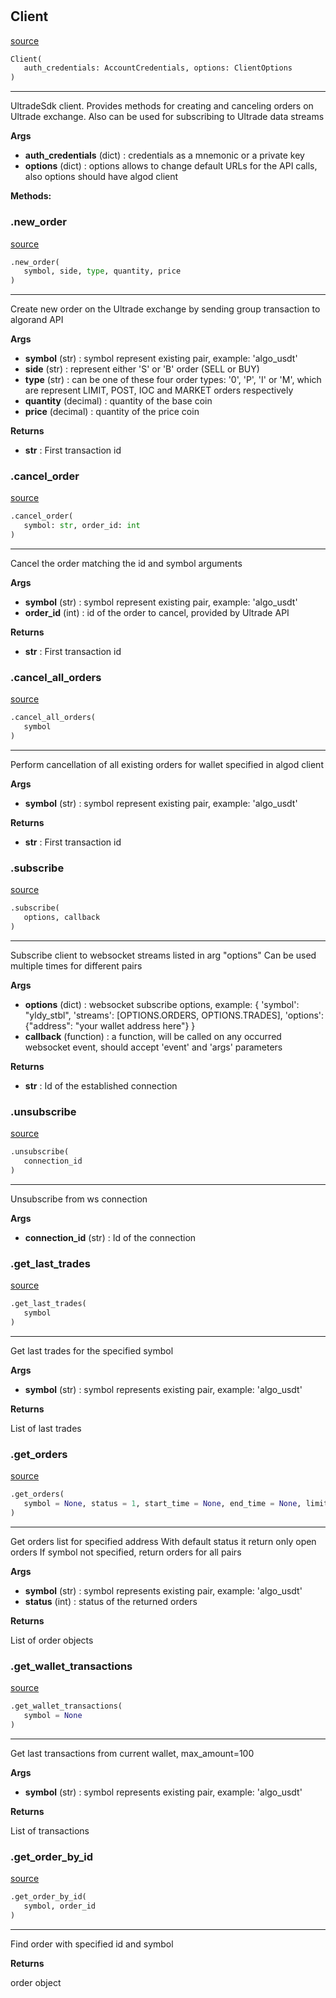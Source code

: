 #


## Client
[source](https://github.com/ultrade-org/ultrade-python-sdk/blob/develop/ultrade/sdk_client.py/#L46)
```python 
Client(
   auth_credentials: AccountCredentials, options: ClientOptions
)
```


---
UltradeSdk client. Provides methods for creating and canceling orders on Ultrade exchange. Also can be used for subscribing to Ultrade data streams


**Args**

* **auth_credentials** (dict) : credentials as a mnemonic or a private key
* **options** (dict) : options allows to change default URLs for the API calls, also options should have algod client



**Methods:**


### .new_order
[source](https://github.com/ultrade-org/ultrade-python-sdk/blob/develop/ultrade/sdk_client.py/#L87)
```python
.new_order(
   symbol, side, type, quantity, price
)
```

---
Create new order on the Ultrade exchange by sending group transaction to algorand API


**Args**

* **symbol** (str) : symbol represent existing pair, example: 'algo_usdt'
* **side** (str) : represent either 'S' or 'B' order (SELL or BUY)
* **type** (str) : can be one of these four order types: '0', 'P', 'I' or 'M',
    which are represent LIMIT, POST, IOC and MARKET orders respectively
* **quantity** (decimal) : quantity of the base coin
* **price** (decimal) : quantity of the price coin



**Returns**

* **str**  : First transaction id


### .cancel_order
[source](https://github.com/ultrade-org/ultrade-python-sdk/blob/develop/ultrade/sdk_client.py/#L152)
```python
.cancel_order(
   symbol: str, order_id: int
)
```

---
Cancel the order matching the id and symbol arguments


**Args**

* **symbol** (str) : symbol represent existing pair, example: 'algo_usdt'
* **order_id** (int) : id of the order to cancel, provided by Ultrade API


**Returns**

* **str**  : First transaction id


### .cancel_all_orders
[source](https://github.com/ultrade-org/ultrade-python-sdk/blob/develop/ultrade/sdk_client.py/#L178)
```python
.cancel_all_orders(
   symbol
)
```

---
Perform cancellation of all existing orders for wallet specified in algod client


**Args**

* **symbol** (str) : symbol represent existing pair, example: 'algo_usdt'


**Returns**

* **str**  : First transaction id


### .subscribe
[source](https://github.com/ultrade-org/ultrade-python-sdk/blob/develop/ultrade/sdk_client.py/#L222)
```python
.subscribe(
   options, callback
)
```

---
Subscribe client to websocket streams listed in arg "options"
Can be used multiple times for different pairs


**Args**

* **options** (dict) : websocket subscribe options, example:
    {
        'symbol': "yldy_stbl",
        'streams': [OPTIONS.ORDERS, OPTIONS.TRADES],
        'options': {"address": "your wallet address here"}
    }
* **callback** (function) : a function, will be called on any occurred websocket event, should accept 'event' and 'args' parameters


**Returns**

* **str**  : Id of the established connection


### .unsubscribe
[source](https://github.com/ultrade-org/ultrade-python-sdk/blob/develop/ultrade/sdk_client.py/#L243)
```python
.unsubscribe(
   connection_id
)
```

---
Unsubscribe from ws connection


**Args**

* **connection_id** (str) : Id of the connection


### .get_last_trades
[source](https://github.com/ultrade-org/ultrade-python-sdk/blob/develop/ultrade/sdk_client.py/#L252)
```python
.get_last_trades(
   symbol
)
```

---
Get last trades for the specified symbol


**Args**

* **symbol** (str) : symbol represents existing pair, example: 'algo_usdt'


**Returns**

List of last trades

### .get_orders
[source](https://github.com/ultrade-org/ultrade-python-sdk/blob/develop/ultrade/sdk_client.py/#L270)
```python
.get_orders(
   symbol = None, status = 1, start_time = None, end_time = None, limit = 500, page = 0
)
```

---
Get orders list for specified address
With default status it return only open orders
If symbol not specified, return orders for all pairs


**Args**

* **symbol** (str) : symbol represents existing pair, example: 'algo_usdt'
* **status** (int) : status of the returned orders


**Returns**

List of order objects

### .get_wallet_transactions
[source](https://github.com/ultrade-org/ultrade-python-sdk/blob/develop/ultrade/sdk_client.py/#L292)
```python
.get_wallet_transactions(
   symbol = None
)
```

---
Get last transactions from current wallet, max_amount=100


**Args**

* **symbol** (str) : symbol represents existing pair, example: 'algo_usdt'


**Returns**

List of transactions

### .get_order_by_id
[source](https://github.com/ultrade-org/ultrade-python-sdk/blob/develop/ultrade/sdk_client.py/#L311)
```python
.get_order_by_id(
   symbol, order_id
)
```

---
Find order with specified id and symbol


**Returns**

order object
